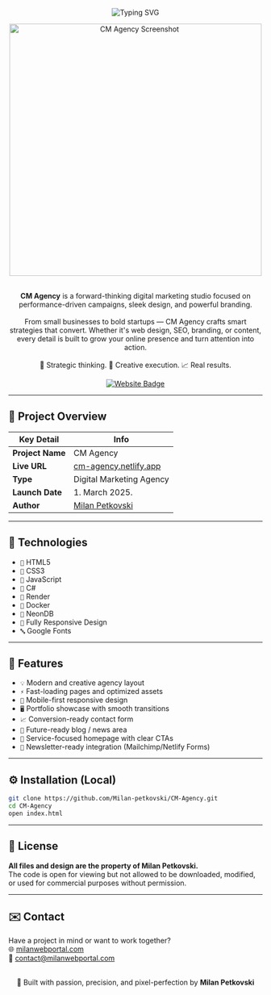 <p align="center">
  <img src="https://readme-typing-svg.herokuapp.com?font=Fira+Code&size=34&duration=4000&pause=1000&color=bc201d&center=true&vCenter=true&width=800&lines=CM+Agency;Creative+Marketing+Agency;Smart+Strategy+Meets+Design" alt="Typing SVG" />
</p>

<div align="center">
  <img src="https://i.postimg.cc/9M3Lzv0L/cmagency.png" width="500px" alt="CM Agency Screenshot">
</div>  
<br>

<p align="center">
  <strong>CM Agency</strong> is a forward-thinking digital marketing studio focused on performance-driven campaigns, sleek design, and powerful branding.
  <br><br>
  From small businesses to bold startups — CM Agency crafts smart strategies that convert. Whether it's web design, SEO, branding, or content, every detail is built to grow your online presence and turn attention into action.
  <br><br>
  🧠 Strategic thinking. 🎨 Creative execution. 📈 Real results.
</p>

<p align="center">
  <a href="https://cm-agency.netlify.app">
    <img src="https://img.shields.io/badge/Visit-Website-bc201d?style=for-the-badge&logo=google-chrome&logoColor=white" alt="Website Badge">
  </a>
</p>

<hr>

## 🧊 Project Overview

| Key Detail       | Info                                                    |
|------------------|---------------------------------------------------------|
| **Project Name** | CM Agency                                               |
| **Live URL**     | [cm-agency.netlify.app](https://cm-agency.netlify.app)  |
| **Type**         | Digital Marketing Agency                                |
| **Launch Date**  | 1. March 2025.                                          |
| **Author**       | [Milan Petkovski](https://milanwebportal.com)           |

<hr>

## 🚀 Technologies

- `📄` HTML5  
- `🎨` CSS3  
- `🧠` JavaScript  
- `🔧` C#    
- `🚀` Render  
- `🐳` Docker   
- `🧬` NeonDB   
- `📱` Fully Responsive Design  
- `🔤` Google Fonts 

<hr>

## 🎯 Features

- `💡` Modern and creative agency layout  
- `⚡` Fast-loading pages and optimized assets  
- `📱` Mobile-first responsive design  
- `🖥️` Portfolio showcase with smooth transitions  
- `📈` Conversion-ready contact form  
- `📰` Future-ready blog / news area  
- `🧩` Service-focused homepage with clear CTAs  
- `📨` Newsletter-ready integration (Mailchimp/Netlify Forms)

---

## ⚙️ Installation (Local)

```bash
git clone https://github.com/Milan-petkovski/CM-Agency.git
cd CM-Agency
open index.html
```

<hr>

## 📄 License

**All files and design are the property of Milan Petkovski.**  
The code is open for viewing but not allowed to be downloaded, modified, or used for commercial purposes without permission.

<hr>

## ✉️ Contact

Have a project in mind or want to work together?  
🌐 [milanwebportal.com](https://milanwebportal.com)  
📧 [contact@milanwebportal.com](mailto:contact@milanwebportal.com)  
<br/>
<p align="center"> 🚀 Built with passion, precision, and pixel-perfection by <strong>Milan Petkovski</strong> </p>
